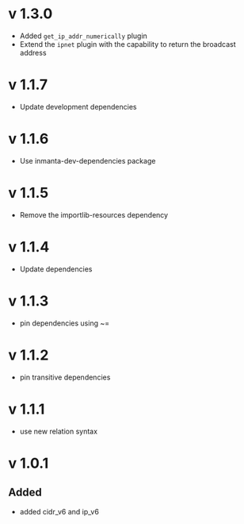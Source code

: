 # v 1.3.0
- Added `get_ip_addr_numerically` plugin
- Extend the `ipnet` plugin with the capability to return the broadcast address
# v 1.1.7
- Update development dependencies 
# v 1.1.6
- Use inmanta-dev-dependencies package

# v 1.1.5
- Remove the importlib-resources dependency

# v 1.1.4
- Update dependencies

# v 1.1.3
- pin dependencies using ~=

# v 1.1.2
- pin transitive dependencies

# v 1.1.1
- use new relation syntax

# v 1.0.1

## Added 

- added cidr_v6 and ip_v6
